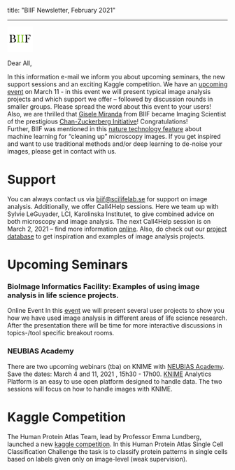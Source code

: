 title: "BIIF Newsletter, February 2021"


---
![BIIF logo](/images/biif_logo_white.png )

Dear All,  

In this information e-mail we inform you about upcoming seminars, the new support sessions and an exciting Kaggle competition. We have an [upcoming event](https://www.scilifelab.se/event/bioimage-informatics-facility-examples-of-using-image-analysis-in-life-science-projects/) on March 11 - in this event we will present typical image analysis projects and which support we offer – followed by discussion rounds in smaller groups. Please spread the word about this event to your users!  
Also, we are thrilled that [Gisele Miranda](https://chanzuckerberg.com/imaging/connecting-bioimage-analysis-expertise-with-imaging-technology-at-core-facilities/) from BIIF became Imaging Scientist of the prestigious [Chan-Zuckerberg Initiative](https://chanzuckerberg.com/newsroom/czi-funds-advances-in-biomedical-imaging/)! Congratulations!  
Further, BIIF was mentioned in this [nature technology feature](https://www.nature.com/articles/d41586-021-00023-0) about machine learning for “cleaning up” microscopy images. If you get inspired and want to use traditional methods and/or deep learning to de-noise your images, please get in contact with us.

# Support
You can always contact us via [biif@scilifelab.se](mailto:biif@scilifelab.se) for support on image analysis. Additionally, we offer Call4Help sessions. Here we team up with Sylvie LeGuyader, LCI, Karolinska Institutet, to give combined advice on both microscopy and image analysis. The next Call4Help session is on March 2, 2021 – find more information [online](https://www.scilifelab.se/event/bioimage-informatics-call4help-10).
Also, do check out our [project database](https://biifsweden.github.io/) to get inspiration and examples of image analysis projects.

# Upcoming Seminars
### BioImage Informatics Facility: Examples of using image analysis in life science projects.
Online Event
In this [event](https://www.scilifelab.se/event/bioimage-informatics-facility-examples-of-using-image-analysis-in-life-science-projects/) we will present several user projects to show you how we have used image analysis in different areas of life science research. After the presentation there will be time for more interactive discussions in topics-/tool specific breakout rooms. 


### NEUBIAS Academy
There are two upcoming webinars (tba) on KNIME with [NEUBIAS Academy](neubiasacademy.org). Save the dates: March 4 and 11, 2021 , 15h30 - 17h00. [KNIME](https://www.knime.com/) Analytics Platform is an easy to use open platform designed to handle data. The two sessions will focus on how to handle images with KNIME.

# Kaggle Competition
The Human Protein Atlas Team, lead by Professor Emma Lundberg, launched a new [kaggle competition](https://www.kaggle.com/c/hpa-single-cell-image-classification). In this Human Protein Atlas Single Cell Classification Challenge the task is to classify protein patterns in single cells based on labels given only on image-level (weak supervision). 


